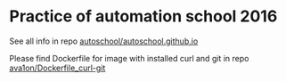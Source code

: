 # Practice of automation school 2016

See all info in repo [autoschool/autoschool.github.io](https://github.com/autoschool/autoschool.github.io)

Please find Dockerfile for image with installed curl and git in repo [ava1on/Dockerfile_curl-git](https://github.com/ava1on/Dockerfile_curl-git)